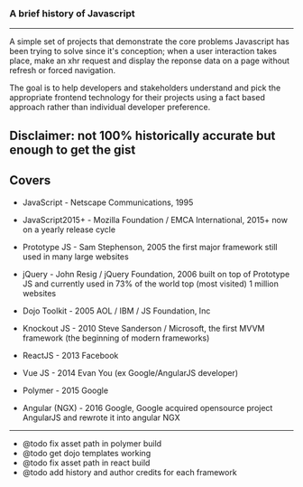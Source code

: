 ### A brief history of Javascript
---
A simple set of projects that demonstrate the core problems Javascript has been trying to solve since it's conception;
when a user interaction takes place, make an xhr request and display the reponse data on a page without refresh or forced navigation.

The goal is to help developers and stakeholders understand and pick the appropriate frontend technology for their projects using a fact based approach rather than individual developer preference.

Disclaimer: not 100% historically accurate but enough to get the gist
---

## Covers

- JavaScript - Netscape Communications, 1995

- JavaScript2015+ - Mozilla Foundation / EMCA International, 2015+ now on a yearly release cycle 

- Prototype JS - Sam Stephenson, 2005 the first major framework still used in many large websites

- jQuery - John Resig / jQuery Foundation, 2006 built on top of Prototype JS and currently used in 73% of the world top (most visited) 1 million websites

- Dojo Toolkit - 2005 AOL / IBM / JS Foundation, Inc

- Knockout JS - 2010 Steve Sanderson / Microsoft, the first MVVM framework (the beginning of modern frameworks)

- ReactJS - 2013 Facebook

- Vue JS - 2014 Evan You (ex Google/AngularJS developer)

- Polymer - 2015 Google

- Angular (NGX) - 2016 Google, Google acquired opensource project AngularJS and rewrote it into angular NGX

---

- @todo fix asset path in polymer build
- @todo get dojo templates working
- @todo fix asset path in react build
- @todo add history and author credits for each framework